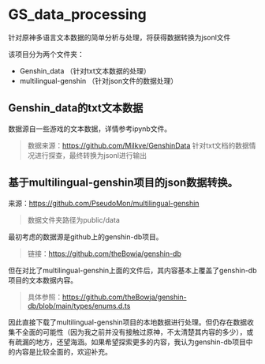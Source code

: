 # GS_data_processing
针对原神多语言文本数据的简单分析与处理，将获得数据转换为jsonl文件

该项目分为两个文件夹：
- Genshin_data （针对txt文本数据的处理）
- multilingual-genshin （针对json文件的数据处理）

## Genshin_data的txt文本数据
数据源自一些游戏的文本数据，详情参考ipynb文件。
> 数据来源：https://github.com/Milkve/GenshinData
> 针对txt文档的数据情况进行探查，最终转换为jsonl进行输出

## 基于multilingual-genshin项目的json数据转换。
来源：https://github.com/PseudoMon/multilingual-genshin
> 数据文件夹路径为public/data

最初考虑的数据源是github上的genshin-db项目。
> 链接：https://github.com/theBowja/genshin-db
 
但在对比了multilingual-genshin上面的文件后，其内容基本上覆盖了genshin-db项目的文本数据内容。
> 具体参照：https://github.com/theBowja/genshin-db/blob/main/types/enums.d.ts

因此直接下载了multilingual-genshin项目的本地数据进行处理。但仍存在数据收集不全面的可能性（因为我之前并没有接触过原神，不太清楚其内容的多少），或有疏漏的地方，还望海涵。如果希望探索更多的内容，我认为genshin-db项目中的内容是比较全面的，欢迎补充。
